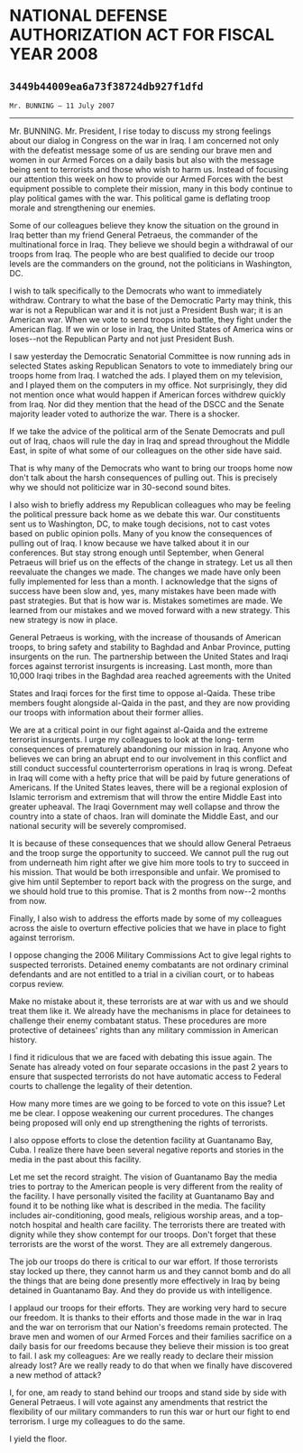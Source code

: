 # NATIONAL DEFENSE AUTHORIZATION ACT FOR FISCAL YEAR 2008
## `3449b44009ea6a73f38724db927f1dfd`
`Mr. BUNNING — 11 July 2007`

---


Mr. BUNNING. Mr. President, I rise today to discuss my strong 
feelings about our dialog in Congress on the war in Iraq. I am 
concerned not only with the defeatist message some of us are sending 
our brave men and women in our Armed Forces on a daily basis but also 
with the message being sent to terrorists and those who wish to harm 
us. Instead of focusing our attention this week on how to provide our 
Armed Forces with the best equipment possible to complete their 
mission, many in this body continue to play political games with the 
war. This political game is deflating troop morale and strengthening 
our enemies.

Some of our colleagues believe they know the situation on the ground 
in Iraq better than my friend General Petraeus, the commander of the 
multinational force in Iraq. They believe we should begin a withdrawal 
of our troops from Iraq. The people who are best qualified to decide 
our troop levels are the commanders on the ground, not the politicians 
in Washington, DC.

I wish to talk specifically to the Democrats who want to immediately 
withdraw. Contrary to what the base of the Democratic Party may think, 
this war is not a Republican war and it is not just a President Bush 
war; it is an American war. When we vote to send troops into battle, 
they fight under the American flag. If we win or lose in Iraq, the 
United States of America wins or loses--not the Republican Party and 
not just President Bush.

I saw yesterday the Democratic Senatorial Committee is now running 
ads in selected States asking Republican Senators to vote to 
immediately bring our troops home from Iraq. I watched the ads. I 
played them on my television, and I played them on the computers in my 
office. Not surprisingly, they did not mention once what would happen 
if American forces withdrew quickly from Iraq. Nor did they mention 
that the head of the DSCC and the Senate majority leader voted to 
authorize the war. There is a shocker.

If we take the advice of the political arm of the Senate Democrats 
and pull out of Iraq, chaos will rule the day in Iraq and spread 
throughout the Middle East, in spite of what some of our colleagues on 
the other side have said.

That is why many of the Democrats who want to bring our troops home 
now don't talk about the harsh consequences of pulling out. This is 
precisely why we should not politicize war in 30-second sound bites.

I also wish to briefly address my Republican colleagues who may be 
feeling the political pressure back home as we debate this war. Our 
constituents sent us to Washington, DC, to make tough decisions, not to 
cast votes based on public opinion polls. Many of you know the 
consequences of pulling out of Iraq. I know because we have talked 
about it in our conferences. But stay strong enough until September, 
when General Petraeus will brief us on the effects of the change in 
strategy. Let us all then reevaluate the changes we made. The changes 
we made have only been fully implemented for less than a month. I 
acknowledge that the signs of success have been slow and, yes, many 
mistakes have been made with past strategies. But that is how war is. 
Mistakes sometimes are made. We learned from our mistakes and we moved 
forward with a new strategy. This new strategy is now in place.

General Petraeus is working, with the increase of thousands of 
American troops, to bring safety and stability to Baghdad and Anbar 
Province, putting insurgents on the run. The partnership between the 
United States and Iraqi forces against terrorist insurgents is 
increasing. Last month, more than 10,000 Iraqi tribes in the Baghdad 
area reached agreements with the United


States and Iraqi forces for the first time to oppose al-Qaida. These 
tribe members fought alongside al-Qaida in the past, and they are now 
providing our troops with information about their former allies.


We are at a critical point in our fight against al-Qaida and the 
extreme terrorist insurgents. I urge my colleagues to look at the long-
term consequences of prematurely abandoning our mission in Iraq. Anyone 
who believes we can bring an abrupt end to our involvement in this 
conflict and still conduct successful counterterrorism operations in 
Iraq is wrong. Defeat in Iraq will come with a hefty price that will be 
paid by future generations of Americans. If the United States leaves, 
there will be a regional explosion of Islamic terrorism and extremism 
that will throw the entire Middle East into greater upheaval. The Iraqi 
Government may well collapse and throw the country into a state of 
chaos. Iran will dominate the Middle East, and our national security 
will be severely compromised.

It is because of these consequences that we should allow General 
Petraeus and the troop surge the opportunity to succeed. We cannot pull 
the rug out from underneath him right after we give him more tools to 
try to succeed in his mission. That would be both irresponsible and 
unfair. We promised to give him until September to report back with the 
progress on the surge, and we should hold true to this promise. That is 
2 months from now--2 months from now.

Finally, I also wish to address the efforts made by some of my 
colleagues across the aisle to overturn effective policies that we have 
in place to fight against terrorism.

I oppose changing the 2006 Military Commissions Act to give legal 
rights to suspected terrorists. Detained enemy combatants are not 
ordinary criminal defendants and are not entitled to a trial in a 
civilian court, or to habeas corpus review.

Make no mistake about it, these terrorists are at war with us and we 
should treat them like it. We already have the mechanisms in place for 
detainees to challenge their enemy combatant status. These procedures 
are more protective of detainees' rights than any military commission 
in American history.

I find it ridiculous that we are faced with debating this issue 
again. The Senate has already voted on four separate occasions in the 
past 2 years to ensure that suspected terrorists do not have automatic 
access to Federal courts to challenge the legality of their detention.

How many more times are we going to be forced to vote on this issue? 
Let me be clear. I oppose weakening our current procedures. The changes 
being proposed will only end up strengthening the rights of terrorists.

I also oppose efforts to close the detention facility at Guantanamo 
Bay, Cuba. I realize there have been several negative reports and 
stories in the media in the past about this facility.

Let me set the record straight. The vision of Guantanamo Bay the 
media tries to portray to the American people is very different from 
the reality of the facility. I have personally visited the facility at 
Guantanamo Bay and found it to be nothing like what is described in the 
media. The facility includes air-conditioning, good meals, religious 
worship areas, and a top-notch hospital and health care facility. The 
terrorists there are treated with dignity while they show contempt for 
our troops. Don't forget that these terrorists are the worst of the 
worst. They are all extremely dangerous.

The job our troops do there is critical to our war effort. If those 
terrorists stay locked up there, they cannot harm us and they cannot 
bomb and do all the things that are being done presently more 
effectively in Iraq by being detained in Guantanamo Bay. And they do 
provide us with intelligence.

I applaud our troops for their efforts. They are working very hard to 
secure our freedom. It is thanks to their efforts and those made in the 
war in Iraq and the war on terrorism that our Nation's freedoms remain 
protected. The brave men and women of our Armed Forces and their 
families sacrifice on a daily basis for our freedoms because they 
believe their mission is too great to fail. I ask my colleagues: Are we 
really ready to declare their mission already lost? Are we really ready 
to do that when we finally have discovered a new method of attack?

I, for one, am ready to stand behind our troops and stand side by 
side with General Petraeus. I will vote against any amendments that 
restrict the flexibility of our military commanders to run this war or 
hurt our fight to end terrorism. I urge my colleagues to do the same.

I yield the floor.